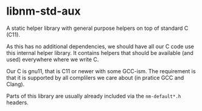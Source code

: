 libnm-std-aux
=============

A static helper library with general purpose helpers on top of
standard C (C11).

As this has no additional dependencies, we should have all our C code
use this internal helper library. It contains helpers that should be
available (and used) everywhere where we write C.

Our C is gnu11, that is C11 or newer with some GCC-ism. The requirement
is that it is supported by all complilers we care about (in pratice GCC
and Clang).

Parts of this library are usually already included via the `nm-default*.h`
headers.
